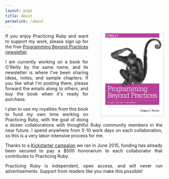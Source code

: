 ```yaml
---
layout: page
title: About
permalink: /about
---
```


<a href="http://tinyletter.com/programming-beyond-practices">
<img src="/pbp-cover.jpg" width="200px" style="float: right; padding-left: 40px; padding-bottom: 20px;"/>
</a>

<div style="text-align: justify; width: 500px;">
<p>
If you enjoy Practicing Ruby and want to support my work, please sign up
for the free <a href="http://tinyletter.com/programming-beyond-practices">Programming Beyond Practices newsletter</a>.</p>

<p>
I am currently working on a book for O'Reilly by the same name, and its newsletter
is where I've been sharing ideas, notes, and sample chapters.
If you like what I'm posting there, please forward the emails along to others,
and buy the book when it's ready for purchase.
</p>

<p>
I plan to use my royalties from this book to fund my own time working on Practicing Ruby,
with the goal of doing a dozen collaborations with thoughtful Ruby community
members in the near future. I spend anywhere from 5-10 work days on each collaboration,
so this is a very labor-intensive process for me.
</p>

<p>
Thanks to a <a href="https://www.kickstarter.com/projects/828998531/practicing-ruby-contributors-fund">Kickstarter campaign</a> we ran in June 2015, funding has already been secured to pay a $500 honorarium to
each collaborator that contributes to Practicing Ruby.
</p>

<p>
Practicing Ruby is independent, open access, and will never run advertisements.
Support from readers like you make this possible!
</p>

</div>
